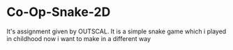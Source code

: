 # Co-Op-Snake-2D
It's assignment given by OUTSCAL. It is a simple snake game which i played in childhood now i want to make in a different way
